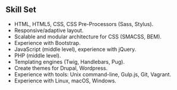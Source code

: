 ## Skill Set
* HTML, HTML5, CSS, CSS Pre-Processors (Sass, Stylus).
* Responsive/adaptive layout.
* Scalable and modular architecture for CSS (SMACSS, BEM).
* Experience with Bootstrap.
* JavaScript (middle level), experience with jQuery.
* PHP (middle level).
* Templating engines (Twig, Handlebars, Pug).
* Create themes for Drupal, Wordpress.
* Experience with tools: Unix command-line, Gulp.js, Git, Vagrant.
* Experience with Linux, macOS, Windows.
